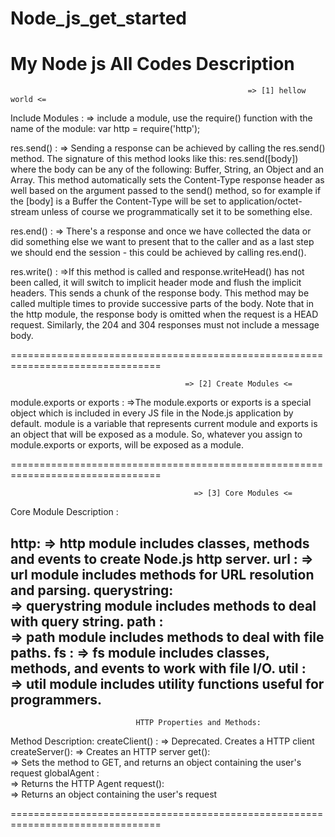 # Node_js_get_started
My Node js All Codes Description
=========================================================================================================================================

                                                         => [1] hellow world <=

Include Modules :
=> include a module, use the require() function with the name of the module:
   var http = require('http');
   
res.send() :
=> Sending a response can be achieved by calling the res.send() method. The signature of this method looks like this: res.send([body]) 
   where the body can be any of the following: Buffer, String, an Object and an Array.
   This method automatically sets the Content-Type response header as well based on the argument passed to the send() method, 
   so for example if the [body] is a Buffer the Content-Type will be set to application/octet-stream unless of course we programmatically 
   set it to be something else.

res.end() :
=> There's a response and once we have collected the data or did something else 
   we want to present that to the caller and as a last step we should end the session - this could be achieved by calling res.end().
   
res.write() :
=>If this method is called and response.writeHead() has not been called, it will switch to implicit header mode and flush the implicit headers.
  This sends a chunk of the response body. This method may be called multiple times to provide successive parts of the body.
  Note that in the http module, the response body is omitted when the request is a HEAD request. Similarly, the 204 and 304 responses must
  not include a message body.
  
================================================================================

                                           => [2] Create Modules <=

module.exports or exports :
=>The module.exports or exports is a special object which is included in every JS file in the Node.js application by default. module is a 
  variable that represents current module and exports is an object that will be exposed as a module. So, whatever you assign to module.exports 
  or exports, will be exposed as a module.

================================================================================

                                             => [3] Core Modules <=
 
Core Module	Description :

http:
=> http module includes classes, methods and events to create Node.js http server.
url	:
=> url module includes methods for URL resolution and parsing.
querystring:	
=> querystring module includes methods to deal with query string.
path :	
=> path module includes methods to deal with file paths.
fs :
=> fs module includes classes, methods, and events to work with file I/O.
util :	
=> util module includes utility functions useful for programmers. 
----------------------------------------------------------------------------
                                HTTP Properties and Methods:
Method	Description:
createClient() :
=> Deprecated. Creates a HTTP client
createServer():	
=> Creates an HTTP server
get():	
=> Sets the method to GET, and returns an object containing the user's request
globalAgent :	
=> Returns the HTTP Agent
request():	
=> Returns an object containing the user's request

================================================================================
